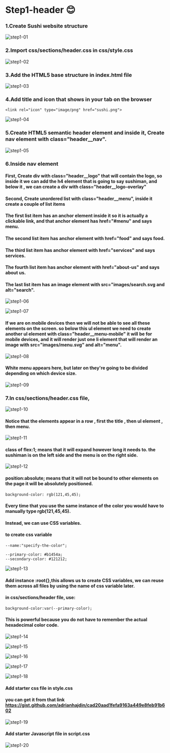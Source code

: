 # Step1-header 😊
### 1.Create Sushi website structure
![step1-01](https://github.com/fatmakhaledosman/Sushi-Themed-Website-step-by-step/blob/main/Step1-header/images-readme-file/img1-01.png)

### 2.Import css/sections/header.css in css/style.css
![step1-02](https://github.com/fatmakhaledosman/Sushi-Themed-Website-step-by-step/blob/main/Step1-header/images-readme-file/img1-02.png)

### 3.Add the HTML5 base structure in index.html file
![step1-03](https://github.com/fatmakhaledosman/Sushi-Themed-Website-step-by-step/blob/main/Step1-header/images-readme-file/img1-03.png)

### 4.Add title and icon that shows in your tab on the browser
```
<link rel="icon" type="image/png" href="sushi.png">
```
![step1-04](https://github.com/fatmakhaledosman/Sushi-Themed-Website-step-by-step/blob/main/Step1-header/images-readme-file/img1-04.png)

### 5.Create HTML5 semantic header element and inside it, Create nav element with class="header__nav".
![step1-05](https://github.com/fatmakhaledosman/Sushi-Themed-Website-step-by-step/blob/main/Step1-header/images-readme-file/img1-05.png)

### 6.Inside nav element
#### First, Create div with class="header__logo" that will contain the logo, so inside it we can add the h4 element that is going to say sushiman, and below it , we can create a div with class="header__logo-overlay"
#### Second, Create unordered list with class="header__menu", inside it create a couple of list items
#### The first list item has an anchor element inside it so it is actually a clickable link, and that anchor element has href="#menu" and says menu.
#### The second list item has anchor element with href="food" and says food.
#### The third list item has anchor element with href="services" and says services.
#### The fourth list item has anchor element with href="about-us" and says about us.
#### The last list item has an image element with src="images/search.svg and alt="search".
![step1-06](https://github.com/fatmakhaledosman/Sushi-Themed-Website-step-by-step/blob/main/Step1-header/images-readme-file/img1-06.png)

![step1-07](https://github.com/fatmakhaledosman/Sushi-Themed-Website-step-by-step/blob/main/Step1-header/images-readme-file/img1-07.png)

#### If we are on mobile devices then we will not be able to see all these elements on the screen. so below this ul element we need to create another ul element with class="header__menu-mobile" it will be for mobile devices, and it will render just one li element that will render an image with src="images/menu.svg" and alt="menu".

![step1-08](https://github.com/fatmakhaledosman/Sushi-Themed-Website-step-by-step/blob/main/Step1-header/images-readme-file/img1-08.png)
#### White menu appears here, but later on they're going to be divided depending on which device size.

![step1-09](https://github.com/fatmakhaledosman/Sushi-Themed-Website-step-by-step/blob/main/Step1-header/images-readme-file/img1-09.png)


### 7.In css/sections/header.css file,
![step1-10](https://github.com/fatmakhaledosman/Sushi-Themed-Website-step-by-step/blob/main/Step1-header/images-readme-file/img1-10.png)
#### Notice that the elements appear in a row , first the title , then ul element , then menu.

![step1-11](https://github.com/fatmakhaledosman/Sushi-Themed-Website-step-by-step/blob/main/Step1-header/images-readme-file/img1-11.png)
#### class of flex:1; means that it will expand however long it needs to. the sushiman is on the left side and the menu is on the right side.

![step1-12](https://github.com/fatmakhaledosman/Sushi-Themed-Website-step-by-step/blob/main/Step1-header/images-readme-file/img1-12.png)
#### position:absolute; means that it will not be bound to other elements on the page it will be absolutely positioned.
```
background-color: rgb(121,45,45);
```
#### Every time that you use the same instance of the color you would have to manually type rgb(121,45,45).
#### Instead, we can use CSS variables.
#### to create css variable 
```
--name:"specify-the-color";

--primary-color: #b1454a;
--secondary-color: #121212;
```

![step1-13](https://github.com/fatmakhaledosman/Sushi-Themed-Website-step-by-step/blob/main/Step1-header/images-readme-file/img1-13.png)
#### Add instance :root{},this allows us to create CSS variables, we can reuse them across all files by using the name of css variable later.

#### in css/sections/header file, use:
```
background-color:var(--primary-color);
```
#### This is powerful because you do not have to remember the actual hexadecimal color code.
![step1-14](https://github.com/fatmakhaledosman/Sushi-Themed-Website-step-by-step/blob/main/Step1-header/images-readme-file/img1-14.png)

![step1-15](https://github.com/fatmakhaledosman/Sushi-Themed-Website-step-by-step/blob/main/Step1-header/images-readme-file/img1-15.png)

![step1-16](https://github.com/fatmakhaledosman/Sushi-Themed-Website-step-by-step/blob/main/Step1-header/images-readme-file/img1-16.png)

![step1-17](https://github.com/fatmakhaledosman/Sushi-Themed-Website-step-by-step/blob/main/Step1-header/images-readme-file/img1-17.png)

![step1-18](https://github.com/fatmakhaledosman/Sushi-Themed-Website-step-by-step/blob/main/Step1-header/images-readme-file/img1-18.png)

#### Add starter css file in style.css
#### you can get it from that link https://gist.github.com/adrianhajdin/cad20aad1fefa9163a449e8feb91b602
![step1-19](https://github.com/fatmakhaledosman/Sushi-Themed-Website-step-by-step/blob/main/Step1-header/images-readme-file/img1-19.png)

#### Add starter Javascript file in script.css
![step1-20](https://github.com/fatmakhaledosman/Sushi-Themed-Website-step-by-step/blob/main/Step1-header/images-readme-file/img1-20.png)
